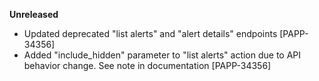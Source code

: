 **Unreleased**

- Updated deprecated "list alerts" and "alert details" endpoints [PAPP-34356]
- Added "include_hidden" parameter to "list alerts" action due to API behavior change. See note in documentation [PAPP-34356]
